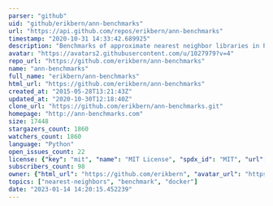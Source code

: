 ```yaml
---
parser: "github"
uid: "github/erikbern/ann-benchmarks"
url: "https://api.github.com/repos/erikbern/ann-benchmarks"
timestamp: "2020-10-31 14:33:42.689925"
description: "Benchmarks of approximate nearest neighbor libraries in Python"
avatar: "https://avatars2.githubusercontent.com/u/1027979?v=4"
repo_url: "https://github.com/erikbern/ann-benchmarks"
name: "ann-benchmarks"
full_name: "erikbern/ann-benchmarks"
html_url: "https://github.com/erikbern/ann-benchmarks"
created_at: "2015-05-28T13:21:43Z"
updated_at: "2020-10-30T12:18:40Z"
clone_url: "https://github.com/erikbern/ann-benchmarks.git"
homepage: "http://ann-benchmarks.com"
size: 17448
stargazers_count: 1860
watchers_count: 1860
language: "Python"
open_issues_count: 22
license: {"key": "mit", "name": "MIT License", "spdx_id": "MIT", "url": "https://api.github.com/licenses/mit", "node_id": "MDc6TGljZW5zZTEz"}
subscribers_count: 98
owner: {"html_url": "https://github.com/erikbern", "avatar_url": "https://avatars2.githubusercontent.com/u/1027979?v=4", "login": "erikbern", "type": "User"}
topics: ["nearest-neighbors", "benchmark", "docker"]
date: "2023-01-14 14:20:15.452239"
---
```

